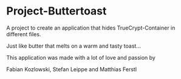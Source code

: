 # Project-Buttertoast
A project to create an application that hides TrueCrypt-Container in different files.

Just like butter that melts on a warm and tasty toast...

This application was made with a lot of love and passion by

Fabian Kozlowski, Stefan Leippe and Matthias Ferstl
